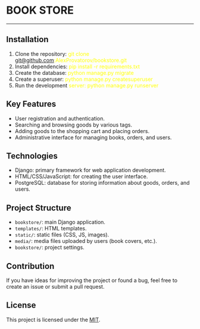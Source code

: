# BOOK STORE

****

## Installation
1. Clone the repository: <font color="yellow">git clone git@github.com:AlexProvatorov/bookstore.git</font>
2. Install dependencies: <font color="yellow">pip install -r requirements.txt</font>
3. Create the database: <font color="yellow">python manage.py migrate</font>
4. Create a superuser: <font color="yellow">python manage.py createsuperuser</font>
5. Run the development <font color="yellow">server: python manage.py runserver</font>

## Key Features

- User registration and authentication.
- Searching and browsing goods by various tags.
- Adding goods to the shopping cart and placing orders.
- Administrative interface for managing books, orders, and users.

## Technologies

- Django: primary framework for web application development.
- HTML/CSS/JavaScript: for creating the user interface.
- PostgreSQL: database for storing information about goods, orders, and users.

## Project Structure

- `bookstore/`: main Django application.
- `templates/`: HTML templates.
- `static/`: static files (CSS, JS, images).
- `media/`: media files uploaded by users (book covers, etc.).
- `bookstore/`: project settings.

## Contribution

If you have ideas for improving the project or found a bug, feel free to create an issue or submit a pull request.

## License

This project is licensed under the [MIT](MIT_LICENSE.txt).